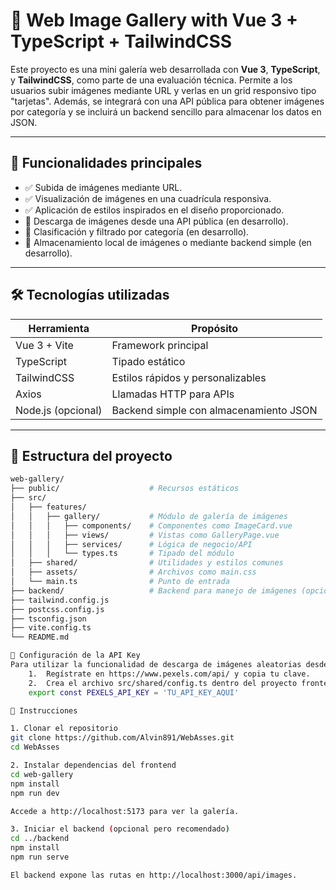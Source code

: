 # 🌄 Web Image Gallery with Vue 3 + TypeScript + TailwindCSS

Este proyecto es una mini galería web desarrollada con **Vue 3**, **TypeScript**, y **TailwindCSS**, como parte de una evaluación técnica. Permite a los usuarios subir imágenes mediante URL y verlas en un grid responsivo tipo "tarjetas". Además, se integrará con una API pública para obtener imágenes por categoría y se incluirá un backend sencillo para almacenar los datos en JSON.

---

## 🚀 Funcionalidades principales

- ✅ Subida de imágenes mediante URL.
- ✅ Visualización de imágenes en una cuadrícula responsiva.
- ✅ Aplicación de estilos inspirados en el diseño proporcionado.
- 🔄 Descarga de imágenes desde una API pública (en desarrollo).
- 📂 Clasificación y filtrado por categoría (en desarrollo).
- 💾 Almacenamiento local de imágenes o mediante backend simple (en desarrollo).

---

## 🛠️ Tecnologías utilizadas

| Herramienta         | Propósito                              |
|---------------------|----------------------------------------|
| Vue 3 + Vite        | Framework principal                     |
| TypeScript          | Tipado estático                        |
| TailwindCSS         | Estilos rápidos y personalizables      |
| Axios               | Llamadas HTTP para APIs                |
| Node.js (opcional)  | Backend simple con almacenamiento JSON |

---

## 📁 Estructura del proyecto

```bash
web-gallery/
├── public/                    # Recursos estáticos
├── src/
│   ├── features/
│   │   ├── gallery/           # Módulo de galería de imágenes
│   │   │   ├── components/    # Componentes como ImageCard.vue
│   │   │   ├── views/         # Vistas como GalleryPage.vue
│   │   │   ├── services/      # Lógica de negocio/API
│   │   │   └── types.ts       # Tipado del módulo
│   ├── shared/                # Utilidades y estilos comunes
│   ├── assets/                # Archivos como main.css
│   └── main.ts                # Punto de entrada
├── backend/                   # Backend para manejo de imágenes (opcional)
├── tailwind.config.js
├── postcss.config.js
├── tsconfig.json
├── vite.config.ts
└── README.md

🔐 Configuración de la API Key
Para utilizar la funcionalidad de descarga de imágenes aleatorias desde la API de Pexels, es necesario configurar tu propia API Key.
	1.	Regístrate en https://www.pexels.com/api/ y copia tu clave.
	2.	Crea el archivo src/shared/config.ts dentro del proyecto frontend (web-gallery) y agrega:
    export const PEXELS_API_KEY = 'TU_API_KEY_AQUI'

🚀 Instrucciones

1. Clonar el repositorio
git clone https://github.com/Alvin891/WebAsses.git
cd WebAsses

2. Instalar dependencias del frontend
cd web-gallery
npm install
npm run dev

Accede a http://localhost:5173 para ver la galería.

3. Iniciar el backend (opcional pero recomendado)
cd ../backend
npm install
npm run serve

El backend expone las rutas en http://localhost:3000/api/images.


